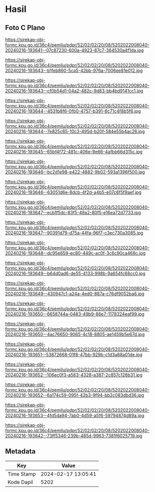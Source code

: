 # Hasil

## Foto C Plano

https://sirekap-obj-formc.kpu.go.id/36c4/pemilu/pdpr/52/02/02/20/08/5202022008040-20240216-193641--07c87230-600a-4923-87c7-364530a4f1da.jpg

https://sirekap-obj-formc.kpu.go.id/36c4/pemilu/pdpr/52/02/02/20/08/5202022008040-20240216-193643--b1feb860-5ca5-42bb-976a-7006ee81e012.jpg

https://sirekap-obj-formc.kpu.go.id/36c4/pemilu/pdpr/52/02/02/20/08/5202022008040-20240216-193643--cf0b54d1-04a2-482c-9d83-bb4bd9141cc1.jpg

https://sirekap-obj-formc.kpu.go.id/36c4/pemilu/pdpr/52/02/02/20/08/5202022008040-20240216-193644--4531b8f6-0fb0-4757-b391-6c71c4f8b5f6.jpg

https://sirekap-obj-formc.kpu.go.id/36c4/pemilu/pdpr/52/02/02/20/08/5202022008040-20240216-193644--7e825c65-10c3-495d-b20f-584e55b4ac26.jpg

https://sirekap-obj-formc.kpu.go.id/36c4/pemilu/pdpr/52/02/02/20/08/5202022008040-20240216-193645--65bf4f72-481c-406e-9e66-4afbb66d315c.jpg

https://sirekap-obj-formc.kpu.go.id/36c4/pemilu/pdpr/52/02/02/20/08/5202022008040-20240216-193646--bc2d1e98-e422-4882-9b02-593a1396f500.jpg

https://sirekap-obj-formc.kpu.go.id/36c4/pemilu/pdpr/52/02/02/20/08/5202022008040-20240216-193646--63051d6e-8dcb-4f2d-a4b5-e07c6f5f9aef.jpg

https://sirekap-obj-formc.kpu.go.id/36c4/pemilu/pdpr/52/02/02/20/08/5202022008040-20240216-193647--ecb1f5dc-83f5-48a2-80f5-e16ea72d7733.jpg

https://sirekap-obj-formc.kpu.go.id/36c4/pemilu/pdpr/52/02/02/20/08/5202022008040-20240216-193647--90391d79-d75a-44fa-96f7-c3ec730a3085.jpg

https://sirekap-obj-formc.kpu.go.id/36c4/pemilu/pdpr/52/02/02/20/08/5202022008040-20240216-193648--dc95e659-ec80-449c-ac0f-3c6c90ca468c.jpg

https://sirekap-obj-formc.kpu.go.id/36c4/pemilu/pdpr/52/02/02/20/08/5202022008040-20240216-193649--b64d0ad6-de55-4133-998b-9a654fc68cc0.jpg

https://sirekap-obj-formc.kpu.go.id/36c4/pemilu/pdpr/52/02/02/20/08/5202022008040-20240216-193649--430947c1-a24a-4ed0-887a-c76df9052ba6.jpg

https://sirekap-obj-formc.kpu.go.id/36c4/pemilu/pdpr/52/02/02/20/08/5202022008040-20240216-193650--6658744a-0483-49b9-86e7-1178324eaf99.jpg

https://sirekap-obj-formc.kpu.go.id/36c4/pemilu/pdpr/52/02/02/20/08/5202022008040-20240216-193650--4ac76650-9065-4c18-8805-ae1459b5e67d.jpg

https://sirekap-obj-formc.kpu.go.id/36c4/pemilu/pdpr/52/02/02/20/08/5202022008040-20240216-193651--53872668-01f8-47bb-929b-c1d3a88a01de.jpg

https://sirekap-obj-formc.kpu.go.id/36c4/pemilu/pdpr/52/02/02/20/08/5202022008040-20240216-193652--106ec0f3-a583-4328-a387-2c857c126b31.jpg

https://sirekap-obj-formc.kpu.go.id/36c4/pemilu/pdpr/52/02/02/20/08/5202022008040-20240216-193652--6a174c59-095f-42b3-9f94-bb2c083dbd36.jpg

https://sirekap-obj-formc.kpu.go.id/36c4/pemilu/pdpr/52/02/02/20/08/5202022008040-20240216-193653--4fd5da94-7ab0-4d59-a5f6-59794874d89a.jpg

https://sirekap-obj-formc.kpu.go.id/36c4/pemilu/pdpr/52/02/02/20/08/5202022008040-20240216-193642--73ff5346-239b-485d-9963-7381f6025719.jpg


## Metadata

| Key        | Value               |
| ---------- | ------------------- |
| Time Stamp | 2024-02-17 13:05:41 |
| Kode Dapil | 5202                |




